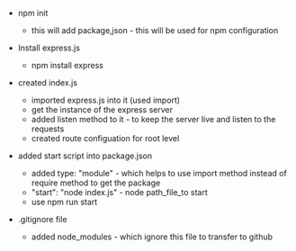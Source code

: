 - npm init
  - this will add package,json - this will be used for npm configuration
- Install express.js

  - npm install express

- created index.js
  - imported express.js into it (used import)
  - get the instance of the express server
  - added listen method to it - to keep the server live and listen to the requests
  - created route configuation for root level
- added start script into package.json

  - added type: "module" - which helps to use import method instead of require method to get the package
  - "start": "node index.js" - node path_file_to start
  - use npm run start

- .gitignore file
  - added node_modules - which ignore this file to transfer to github
